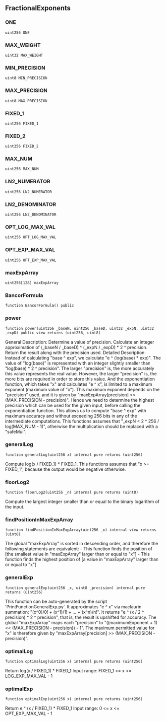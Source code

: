 ## FractionalExponents

### ONE

```solidity
uint256 ONE
```

### MAX_WEIGHT

```solidity
uint32 MAX_WEIGHT
```

### MIN_PRECISION

```solidity
uint8 MIN_PRECISION
```

### MAX_PRECISION

```solidity
uint8 MAX_PRECISION
```

### FIXED_1

```solidity
uint256 FIXED_1
```

### FIXED_2

```solidity
uint256 FIXED_2
```

### MAX_NUM

```solidity
uint256 MAX_NUM
```

### LN2_NUMERATOR

```solidity
uint256 LN2_NUMERATOR
```

### LN2_DENOMINATOR

```solidity
uint256 LN2_DENOMINATOR
```

### OPT_LOG_MAX_VAL

```solidity
uint256 OPT_LOG_MAX_VAL
```

### OPT_EXP_MAX_VAL

```solidity
uint256 OPT_EXP_MAX_VAL
```

### maxExpArray

```solidity
uint256[128] maxExpArray
```

### BancorFormula

```solidity
function BancorFormula() public
```

### power

```solidity
function power(uint256 _baseN, uint256 _baseD, uint32 _expN, uint32 _expD) public view returns (uint256, uint8)
```

General Description:
            Determine a value of precision.
            Calculate an integer approximation of (_baseN / _baseD) ^ (_expN / _expD) * 2 ^ precision.
            Return the result along with the precision used.
        Detailed Description:
            Instead of calculating "base ^ exp", we calculate "e ^ (log(base) * exp)".
            The value of "log(base)" is represented with an integer slightly smaller than "log(base) * 2 ^ precision".
            The larger "precision" is, the more accurately this value represents the real value.
            However, the larger "precision" is, the more bits are required in order to store this value.
            And the exponentiation function, which takes "x" and calculates "e ^ x", is limited to a maximum exponent (maximum value of "x").
            This maximum exponent depends on the "precision" used, and it is given by "maxExpArray[precision] >> (MAX_PRECISION - precision)".
            Hence we need to determine the highest precision which can be used for the given input, before calling the exponentiation function.
            This allows us to compute "base ^ exp" with maximum accuracy and without exceeding 256 bits in any of the intermediate computations.
            This functions assumes that "_expN < 2 ^ 256 / log(MAX_NUM - 1)", otherwise the multiplication should be replaced with a "safeMul".

### generalLog

```solidity
function generalLog(uint256 x) internal pure returns (uint256)
```

Compute log(x / FIXED_1) * FIXED_1.
        This functions assumes that "x >= FIXED_1", because the output would be negative otherwise.

### floorLog2

```solidity
function floorLog2(uint256 _n) internal pure returns (uint8)
```

Compute the largest integer smaller than or equal to the binary logarithm of the input.

### findPositionInMaxExpArray

```solidity
function findPositionInMaxExpArray(uint256 _x) internal view returns (uint8)
```

The global "maxExpArray" is sorted in descending order, and therefore the following statements are equivalent:
        - This function finds the position of [the smallest value in "maxExpArray" larger than or equal to "x"]
        - This function finds the highest position of [a value in "maxExpArray" larger than or equal to "x"]

### generalExp

```solidity
function generalExp(uint256 _x, uint8 _precision) internal pure returns (uint256)
```

This function can be auto-generated by the script 'PrintFunctionGeneralExp.py'.
        It approximates "e ^ x" via maclaurin summation: "(x^0)/0! + (x^1)/1! + ... + (x^n)/n!".
        It returns "e ^ (x / 2 ^ precision) * 2 ^ precision", that is, the result is upshifted for accuracy.
        The global "maxExpArray" maps each "precision" to "((maximumExponent + 1) << (MAX_PRECISION - precision)) - 1".
        The maximum permitted value for "x" is therefore given by "maxExpArray[precision] >> (MAX_PRECISION - precision)".

### optimalLog

```solidity
function optimalLog(uint256 x) internal pure returns (uint256)
```

Return log(x / FIXED_1) * FIXED_1
        Input range: FIXED_1 <= x <= LOG_EXP_MAX_VAL - 1

### optimalExp

```solidity
function optimalExp(uint256 x) internal pure returns (uint256)
```

Return e ^ (x / FIXED_1) * FIXED_1
        Input range: 0 <= x <= OPT_EXP_MAX_VAL - 1

